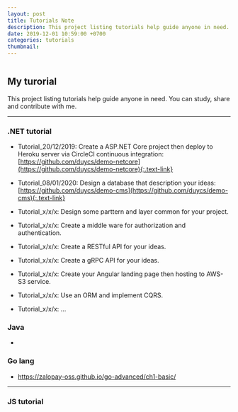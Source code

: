 ```yaml
---
layout: post
title: Tutorials Note
description: This project listing tutorials help guide anyone in need. You can study, share and contribute with me.
date: 2019-12-01 10:59:00 +0700
categories: tutorials
thumbnail:
---
```


![]()

## My turorial
This project listing tutorials help guide anyone in need. You can study, share and contribute with me.

---
### .NET tutorial
- Tutorial_20/12/2019: Create a ASP.NET Core project then deploy to Heroku server via CircleCI continuous integration: [https://github.com/duycs/demo-netcore](https://github.com/duycs/demo-netcore){:.text-link}

- Tutorial_08/01/2020: Design a database that description your ideas: [https://github.com/duycs/demo-cms](https://github.com/duycs/demo-cms){:.text-link}

- Tutorial_x/x/x: Design some parttern and layer common for your project.

- Tutorial_x/x/x: Create a middle ware for authorization and authentication.

- Tutorial_x/x/x: Create a RESTful API for your ideas.

- Tutorial_x/x/x: Create a gRPC API for your ideas.

- Tutorial_x/x/x: Create your Angular landing page then hosting to AWS-S3 service.

- Tutorial_x/x/x: Use an ORM and implement CQRS.

- Tutorial_x/x/x: ...

### Java
- 


### Go lang
- https://zalopay-oss.github.io/go-advanced/ch1-basic/

---
### JS tutorial
